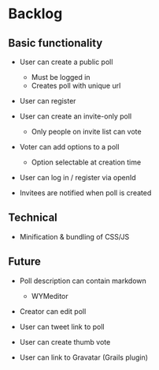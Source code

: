 # Backlog

## Basic functionality

* User can create a public poll
   * Must be logged in
   * Creates poll with unique url

* User can register

* User can create an invite-only poll
   * Only people on invite list can vote

* Voter can add options to a poll
   * Option selectable at creation time

* User can log in / register via openId

* Invitees are notified when poll is created

## Technical

* Minification & bundling of CSS/JS

## Future

* Poll description can contain markdown
   * WYMeditor

* Creator can edit poll

* User can tweet link to poll

* User can create thumb vote

* User can link to Gravatar (Grails plugin)